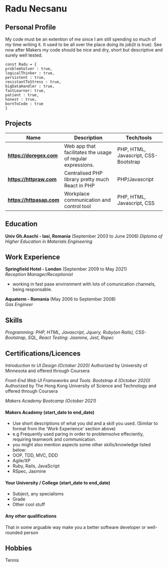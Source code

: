 # Radu Necsanu

## Personal Profile
My code must be an extention of me since I am still spending so much of my time writing it. It used to be all over the place doing its job(it is true). See now after Makers my code should be nice and dry, short but descriptive and surely well tested.
```
const Radu = {
problemSolver : true,
logicalThinker : true,
persistent : true,
resistantToStress : true,
bigDataHandler : true,
fastLearner: true,
patient : true,
honest : true,
bornToCode : true
}
```

## Projects 

| Name                         | Description       | Tech/tools        |
| ---------------------------- | ----------------- | ----------------- |
| **https://doregex.com** | Web app that facilitates the usage of regular expressions. | PHP, HTML, Javascript, CSS-Bootstrap |
| **https://httpraw.com** | Centralised PHP library pretty much React in PHP| PHP/Javascript |
| **https://httpasap.com** | Workplace communication and control tool | PHP, HTML, Javascript, CSS |

## Education

**Univ Gh.Asachi - Iasi, Romania** (September 2003 to June 2006)
_Diploma of Higher Education in Materials Engineering_


## Work Experience

**Springfield Hotel - London** (September 2009 to May 2021)  
_Reception Manager/Receptionist_

- working in fast pase environment with lots of comunication channels, being responsable.

**Aquaterm - Romania** (May 2006 to September 2008)  
_Gas Engineer_

## Skills
_Programming: PHP, HTML, Javascript, Jquery, Ruby(on Rails), CSS-Bootstrap, SQL, React_
_Testing: Jasmine, Jest, Rspec_

## Certifications/Licences

_Introduction to UI Design (October 2020)_
Authorized by University of Minnesota and offered through Coursera

_Front-End Web UI Frameworks and Tools: Bootstrap 4 (October 2020)_
Authorized by The Hong Kong University of Science and Technology and offered through Coursera

_Makers Academy Bootcamp (October 2021)_

#### Makers Academy (start_date to end_date)
- Use short descriptions of what you did and a skill you used. (Similar to format from the 'Work Experience' section above)
- e.g Frequently used paring in order to problemsolve effeciently, requiring teamwork and communication.
- you might also mention aspects some other skills/knowledge listed below: 
- OOP, TDD, MVC, DDD
- Agile/XP
- Ruby, Rails, JavaScript
- RSpec, Jasmine

#### Your University / College (start_date to end_date)

- Subject, any specialisms
- Grade
- Other cool stuff

#### Any other qualifications

That in some arguable way make you a better software developer or well-rounded person

## Hobbies

Tennis
